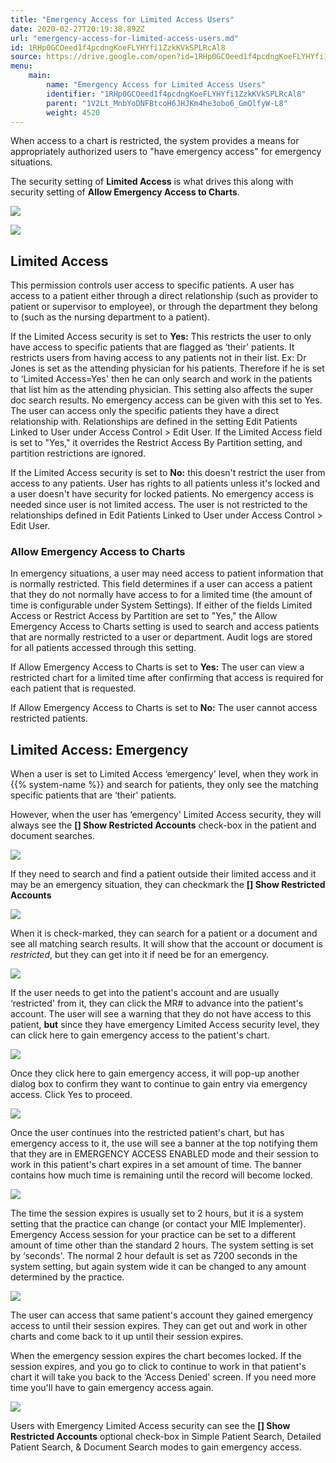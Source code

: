 ```yaml
---
title: "Emergency Access for Limited Access Users"
date: 2020-02-27T20:19:38.892Z
url: "emergency-access-for-limited-access-users.md"
id: 1RHp0GCOeed1f4pcdngKoeFLYHYfi1ZzkKVkSPLRcAl8
source: https://drive.google.com/open?id=1RHp0GCOeed1f4pcdngKoeFLYHYfi1ZzkKVkSPLRcAl8
menu:
    main:
        name: "Emergency Access for Limited Access Users"
        identifier: "1RHp0GCOeed1f4pcdngKoeFLYHYfi1ZzkKVkSPLRcAl8"
        parent: "1V2Lt_MnbYoDNFBtcoH6JHJKm4he3obo6_GmOlfyW-L8"
        weight: 4520
---
```

When access to a chart is restricted, the system provides a means for appropriately authorized users to "have emergency access" for emergency situations.

The security setting of **Limited Access** is what drives this along with security setting of **Allow Emergency Access to Charts**.

![](external_files/e42915de446598ec47246d2c79d0f0db.png)

![](external_files/8fe69e253d4ed17d438f8a95ae8dcba3.png)

## Limited Access

This permission controls user access to specific patients. A user has access to a patient either through a direct relationship (such as provider to patient or supervisor to employee), or through the department they belong to (such as the nursing department to a patient).

If the Limited Access security is set to **Yes:** This restricts the user to only have access to specific patients that are flagged as ‘their' patients. It restricts users from having access to any patients not in their list. Ex: Dr Jones is set as the attending physician for his patients. Therefore if he is set to ‘Limited Access=Yes' then he can only search and work in the patients that list him as the attending physician. This setting also affects the super doc search results. No emergency access can be given with this set to Yes. The user can access only the specific patients they have a direct relationship with. Relationships are defined in the setting Edit Patients Linked to User under Access Control > Edit User. If the Limited Access field is set to "Yes," it overrides the Restrict Access By Partition setting, and partition restrictions are ignored.

If the Limited Access security is set to **No:** this doesn't restrict the user from access to any patients. User has rights to all patients unless it's locked and a user doesn't have security for locked patients. No emergency access is needed since user is not limited access. The user is not restricted to the relationships defined in Edit Patients Linked to User under Access Control > Edit User.

### Allow Emergency Access to Charts

In emergency situations, a user may need access to patient information that is normally restricted. This field determines if a user can access a patient that they do not normally have access to for a limited time (the amount of time is configurable under System Settings). If either of the fields Limited Access or Restrict Access by Partition are set to "Yes," the Allow Emergency Access to Charts setting is used to search and access patients that are normally restricted to a user or department. Audit logs are stored for all patients accessed through this setting.

If Allow Emergency Access to Charts is set to **Yes:** The user can view a restricted chart for a limited time after confirming that access is required for each patient that is requested.

If Allow Emergency Access to Charts is set to **No:** The user cannot access restricted patients.

## Limited Access: Emergency

When a user is set to Limited Access ‘emergency' level, when they work in {{% system-name %}} and search for patients, they only see the matching specific patients that are ‘their' patients.

However, when the user has ‘emergency' Limited Access security, they will always see the **[] Show Restricted Accounts** check-box in the patient and document searches.

![](external_files/c8b13218710cc17168cb47fc7b51f393.png)

If they need to search and find a patient outside their limited access and it may be an emergency situation, they can checkmark the **[] Show Restricted Accounts**

![](external_files/d4d548692e4dfbce8a6de4faa5544872.png)

When it is check-marked, they can search for a patient or a document and see all matching search results. It will show that the account or document is *restricted*, but they can get into it if need be for an emergency.

![](external_files/c4023bda1059bbb2325c4591c656672e.png)

If the user needs to get into the patient's account and are usually ‘restricted' from it, they can click the MR# to advance into the patient's account. The user will see a warning that they do not have access to this patient, **but** since they have emergency Limited Access security level, they can click here to gain emergency access to the patient's chart.

![](external_files/26be848f6365d8a11a0eabaf62d9922a.png)

Once they click here to gain emergency access, it will pop-up another dialog box to confirm they want to continue to gain entry via emergency access. Click Yes to proceed.

![](external_files/4b051144b0e3c2b36bac970f2b9be7c9.png)

Once the user continues into the restricted patient's chart, but has emergency access to it, the use will see a banner at the top notifying them that they are in EMERGENCY ACCESS ENABLED mode and their session to work in this patient's chart expires in a set amount of time. The banner contains how much time is remaining until the record will become locked.

![](external_files/78221709ab1c62c2191d50949baf15e9.png)

The time the session expires is usually set to 2 hours, but it is a system setting that the practice can change (or contact your MIE Implementer). Emergency Access session for your practice can be set to a different amount of time other than the standard 2 hours. The system setting is set by ‘seconds'. The normal 2 hour default is set as 7200 seconds in the system setting, but again system wide it can be changed to any amount determined by the practice.

![](external_files/1e977e46e1dd343976d04f1517079a9c.png)

The user can access that same patient's account they gained emergency access to until their session expires. They can get out and work in other charts and come back to it up until their session expires.

When the emergency session expires the chart becomes locked. If the session expires, and you go to click to continue to work in that patient's chart it will take you back to the ‘Access Denied' screen. If you need more time you'll have to gain emergency access again.

![](external_files/26be848f6365d8a11a0eabaf62d9922a.png)

Users with Emergency Limited Access security can see the **[] Show Restricted Accounts** optional check-box in Simple Patient Search, Detailed Patient Search, & Document Search modes to gain emergency access.

